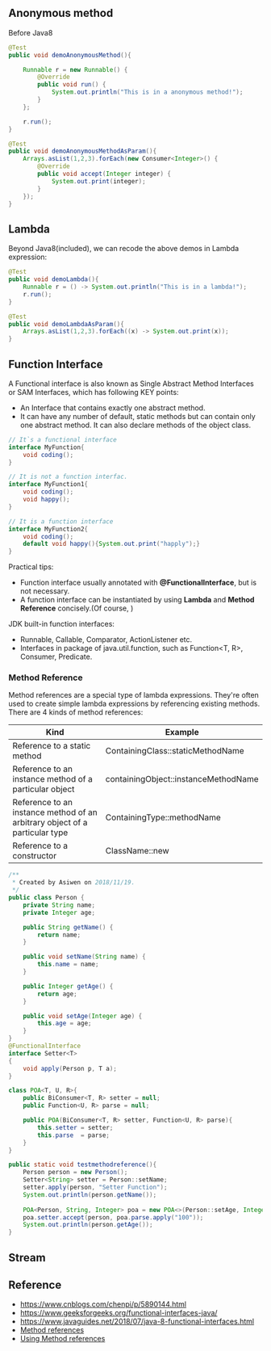 ## Anonymous method
Before Java8
```java
@Test
public void demoAnonymousMethod(){

    Runnable r = new Runnable() {
        @Override
        public void run() {
            System.out.println("This is in a anonymous method!");
        }
    };

    r.run();
}

@Test
public void demoAnonymousMethodAsParam(){
    Arrays.asList(1,2,3).forEach(new Consumer<Integer>() {
        @Override
        public void accept(Integer integer) {
            System.out.print(integer);
        }
    });
}
```

## Lambda
Beyond Java8(included), we can recode the above demos in Lambda expression:
```java
@Test
public void demoLambda(){
    Runnable r = () -> System.out.println("This is in a lambda!");
    r.run();
}

@Test
public void demoLambdaAsParam(){
    Arrays.asList(1,2,3).forEach((x) -> System.out.print(x));
}
```
## Function Interface
A Functional interface is also known as Single Abstract Method Interfaces or SAM Interfaces, 
which has following KEY points:
* An Interface that contains exactly one abstract method.
* It can have any number of default, static methods but can contain only one abstract method. 
  It can also declare methods of the object class.

```java
// It`s a functional interface
interface MyFunction{
    void coding();
}

// It is not a function interfac.
interface MyFunction1{
    void coding();
    void happy();
}

// It is a function interface
interface MyFunction2{
    void coding();
    default void happy(){System.out.print("happly");}
}
```

Practical tips:
* Function interface usually annotated with __@FunctionalInterface__, but is not necessary.
* A function interface can be instantiated by using __Lambda__ and __Method Reference__ concisely.(Of course, )

JDK built-in function interfaces:
* Runnable, Callable, Comparator, ActionListener etc.
* Interfaces in package of java.util.function, such as Function<T, R>, Consumer<T>, Predicate<T>.

### Method Reference
Method references are a special type of lambda expressions. 
They're often used to create simple lambda expressions by referencing existing methods.
There are 4 kinds of method references:

Kind                            |                         Example
--------------------------------|---------------------------
Reference to a static method	| ContainingClass::staticMethodName
Reference to an instance method of a particular object	| containingObject::instanceMethodName
Reference to an instance method of an arbitrary object of a particular type	| ContainingType::methodName
Reference to a constructor |	ClassName::new

```java
/**
 * Created by Asiwen on 2018/11/19.
 */
public class Person {
    private String name;
    private Integer age;

    public String getName() {
        return name;
    }

    public void setName(String name) {
        this.name = name;
    }

    public Integer getAge() {
        return age;
    }

    public void setAge(Integer age) {
        this.age = age;
    }
}
@FunctionalInterface
interface Setter<T>
{
    void apply(Person p, T a);
}

class POA<T, U, R>{
    public BiConsumer<T, R> setter = null;
    public Function<U, R> parse = null;

    public POA(BiConsumer<T, R> setter, Function<U, R> parse){
        this.setter = setter;
        this.parse  = parse;
    }
}

public static void testmethodreference(){
    Person person = new Person();
    Setter<String> setter = Person::setName;
    setter.apply(person, "Setter Function");
    System.out.println(person.getName());
    
    POA<Person, String, Integer> poa = new POA<>(Person::setAge, Integer::parseInt);
    poa.setter.accept(person, poa.parse.apply("100"));
    System.out.println(person.getAge());
}
```

## Stream


## Reference
* https://www.cnblogs.com/chenpi/p/5890144.html
* https://www.geeksforgeeks.org/functional-interfaces-java/
* https://www.javaguides.net/2018/07/java-8-functional-interfaces.html
* [Method references](https://docs.oracle.com/javase/tutorial/java/javaOO/methodreferences.html)
* [Using Method references](http://note.youdao.com/noteshare?id=2901c9b7e3311b4d669990eee47c3dbf&sub=FBAACF8118CB48A28A8D79BED66E97F4)


